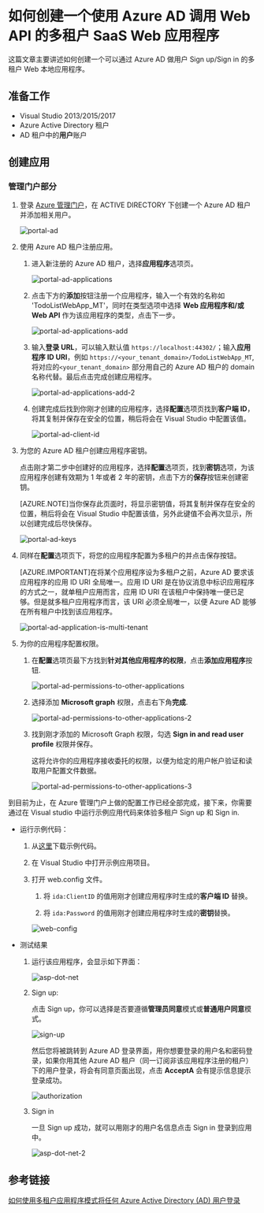 <properties
    pageTitle="如何创建一个使用 Azure AD 调用 Web API 的多租户 SaaS Web 应用程序"
    description="如何创建一个使用 Azure AD 调用 Web API 的多租户 SaaS Web 应用程序"
    service=""
    resource="activedirectory"
    authors="Miley Chen"
    displayOrder=""
    selfHelpType=""
    supportTopicIds=""
    productPesIds=""
    resourceTags="Azure Active Directory, Web Apps, Portal, ASP.NET"
    cloudEnvironments="MoonCake" />
<tags
    ms.service="active-directory-aog"
    ms.date=""
    wacn.date="04/27/2017" />

# 如何创建一个使用 Azure AD 调用 Web API 的多租户 SaaS Web 应用程序

这篇文章主要讲述如何创建一个可以通过 Azure AD 做用户 Sign up/Sign in 的多租户 Web 本地应用程序。

## 准备工作

- Visual Studio 2013/2015/2017
- Azure Active Directory 租户
- AD 租户中的**用户**账户

## 创建应用

### 管理门户部分

1. 登录 [Azure 管理门户](https://portal.azure.cn/)，在 ACTIVE DIRECTORY 下创建一个 Azure AD 租户并添加相关用户。

    ![portal-ad](./media/aog-active-directory-howto-sign-in-local-web-apps/portal-ad.png)

2. 使用 Azure AD 租户注册应用。

    1. 进入新注册的 Azure AD 租户，选择**应用程序**选项页。

        ![portal-ad-applications](./media/aog-active-directory-howto-sign-in-local-web-apps/portal-ad-applications.png)

    2. 点击下方的**添加**按钮注册一个应用程序，输入一个有效的名称如 'TodoListWebApp_MT'，同时在类型选项中选择 **Web 应用程序和/或 Web API** 作为该应用程序的类型，点击下一步。

        ![portal-ad-applications-add](./media/aog-active-directory-howto-sign-in-local-web-apps/portal-ad-applications-add.png)

    3. 输入**登录 URL**，可以输入默认值 `https://localhost:44302/`；输入**应用程序 ID URI**，例如 `https://<your_tenant_domain>/TodoListWebApp_MT`,将对应的`<your_tenant_domain>` 部分用自己的 Azure AD 租户的 domain 名称代替。最后点击完成创建应用程序。

        ![portal-ad-applications-add-2](./media/aog-active-directory-howto-sign-in-local-web-apps/portal-ad-applications-add-2.png)

    4. 创建完成后找到你刚才创建的应用程序，选择**配置**选项页找到**客户端  ID**，将其复制并保存在安全的位置，稍后将会在 Visual Studio 中配置该值。

        ![portal-ad-client-id](./media/aog-active-directory-howto-sign-in-local-web-apps/portal-ad-client-id.png)

3. 为您的 Azure AD 租户创建应用程序密钥。

    点击刚才第二步中创建好的应用程序，选择**配置**选项页，找到**密钥**选项，为该应用程序创建有效期为 1 年或者 2 年的密钥，点击下方的**保存**按钮来创建密钥。

    [AZURE.NOTE]当你保存此页面时，将显示密钥值，将其复制并保存在安全的位置，稍后将会在 Visual Studio 中配置该值，另外此键值不会再次显示，所以创建完成后尽快保存。

    ![portal-ad-keys](./media/aog-active-directory-howto-sign-in-local-web-apps/portal-ad-keys.png)

4. 同样在**配置**选项页下，将您的应用程序配置为多租户的并点击保存按钮。

    [AZURE.IMPORTANT]在将某个应用程序设为多租户之前，Azure AD 要求该应用程序的应用 ID URI 全局唯一。应用 ID URI 是在协议消息中标识应用程序的方式之一，就单租户应用而言，应用 ID URI 在该租户中保持唯一便已足够。但是就多租户应用程序而言，该 URI 必须全局唯一，以便 Azure AD 能够在所有租户中找到该应用程序。

    ![portal-ad-application-is-multi-tenant](./media/aog-active-directory-howto-sign-in-local-web-apps/portal-ad-application-is-multi-tenant.png)

5. 为你的应用程序配置权限。

    1. 在**配置**选项页最下方找到**针对其他应用程序的权限**，点击**添加应用程序**按钮.

        ![portal-ad-permissions-to-other-applications](./media/aog-active-directory-howto-sign-in-local-web-apps/portal-ad-permissions-to-other-applications.png)

    2. 选择添加 **Microsoft graph** 权限，点击右下角**完成**.

        ![portal-ad-permissions-to-other-applications-2](./media/aog-active-directory-howto-sign-in-local-web-apps/portal-ad-permissions-to-other-applications-2.png)

    3. 找到刚才添加的 Microsoft Graph 权限，勾选 **Sign in and read user profile** 权限并保存。

        这将允许你的应用程序接收委托的权限，以便为给定的用户帐户验证和读取用户配置文件数据。

        ![portal-ad-permissions-to-other-applications-3](./media/aog-active-directory-howto-sign-in-local-web-apps/portal-ad-permissions-to-other-applications-3.png)

到目前为止，在 Azure 管理门户上做的配置工作已经全部完成，接下来，你需要通过在 Visual studio 中运行示例应用代码来体验多租户 Sign up 和 Sign in.

- 运行示例代码：

    1. 从[这里](https://github.com/wacn/AOG-CodeSample/tree/master/ActiveDirectory/CSharp/active-directory)下载示例代码。

    2. 在 Visual Studio 中打开示例应用项目。

    3. 打开 web.config 文件。

        1. 将 `ida:ClientID` 的值用刚才创建应用程序时生成的**客户端 ID** 替换。

        2. 将 `ida:Password` 的值用刚才创建应用程序时生成的**密钥**替换。

        ![web-config](./media/aog-active-directory-howto-sign-in-local-web-apps/web-config.png)

- 测试结果

    1. 运行该应用程序，会显示如下界面：
    
        ![asp-dot-net](./media/aog-active-directory-howto-sign-in-local-web-apps/asp-dot-net.png)

    2. Sign up:

        点击 Sign up，你可以选择是否要遵循**管理员同意**模式或**普通用户同意**模式。

        ![sign-up](./media/aog-active-directory-howto-sign-in-local-web-apps/sign-up.png)

        然后您将被跳转到 Azure AD 登录界面，用你想要登录的用户名和密码登录，如果你用其他 Azure AD 租户（同一订阅非该应用程序注册的租户）下的用户登录，将会有同意页面出现，点击 **AcceptA** 会有提示信息提示登录成功。

        ![authorization](./media/aog-active-directory-howto-sign-in-local-web-apps/authorization.png)

    3. Sign in
    
        一旦 Sign up 成功，就可以用刚才的用户名信息点击 Sign in 登录到应用中。

        ![asp-dot-net-2](./media/aog-active-directory-howto-sign-in-local-web-apps/asp-dot-net-2.png)

## 参考链接

[如何使用多租户应用程序模式将任何 Azure Active Directory (AD) 用户登录](/documentation/articles/active-directory-devhowto-multi-tenant-overview/)